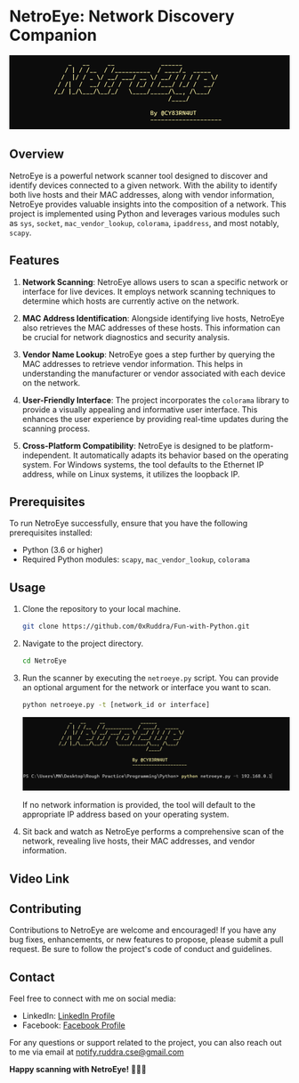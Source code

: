 # NetroEye: Network Discovery Companion

![NetroEye Logo](netroeye_logo.png)

## Overview

NetroEye is a powerful network scanner tool designed to discover and identify devices connected to a given network. With the ability to identify both live hosts and their MAC addresses, along with vendor information, NetroEye provides valuable insights into the composition of a network. This project is implemented using Python and leverages various modules such as `sys`, `socket`, `mac_vendor_lookup`, `colorama`, `ipaddress`, and most notably, `scapy`.

## Features

1. **Network Scanning**: NetroEye allows users to scan a specific network or interface for live devices. It employs network scanning techniques to determine which hosts are currently active on the network.

2. **MAC Address Identification**: Alongside identifying live hosts, NetroEye also retrieves the MAC addresses of these hosts. This information can be crucial for network diagnostics and security analysis.

3. **Vendor Name Lookup**: NetroEye goes a step further by querying the MAC addresses to retrieve vendor information. This helps in understanding the manufacturer or vendor associated with each device on the network.

4. **User-Friendly Interface**: The project incorporates the `colorama` library to provide a visually appealing and informative user interface. This enhances the user experience by providing real-time updates during the scanning process.

5. **Cross-Platform Compatibility**: NetroEye is designed to be platform-independent. It automatically adapts its behavior based on the operating system. For Windows systems, the tool defaults to the Ethernet IP address, while on Linux systems, it utilizes the loopback IP.

## Prerequisites

To run NetroEye successfully, ensure that you have the following prerequisites installed:

- Python (3.6 or higher)
- Required Python modules: `scapy`, `mac_vendor_lookup`, `colorama`

## Usage

1. Clone the repository to your local machine.

   ```bash
   git clone https://github.com/0xRuddra/Fun-with-Python.git
   ```

2. Navigate to the project directory.

   ```bash
   cd NetroEye
   ```

3. Run the scanner by executing the `netroeye.py` script. You can provide an optional argument for the network or interface you want to scan.

   ```bash
   python netroeye.py -t [network_id or interface]
   ```

   ![NetroEye use](netrouse.png)

   If no network information is provided, the tool will default to the appropriate IP address based on your operating system.

4. Sit back and watch as NetroEye performs a comprehensive scan of the network, revealing live hosts, their MAC addresses, and vendor information.

## Video Link

## Contributing

Contributions to NetroEye are welcome and encouraged! If you have any bug fixes, enhancements, or new features to propose, please submit a pull request. Be sure to follow the project's code of conduct and guidelines.

## Contact

Feel free to connect with me on social media:

- LinkedIn: [ LinkedIn Profile](https://www.linkedin.com/in/i-amruddra/)
- Facebook: [ Facebook Profile](https://www.facebook.com/profile.php?id=100013191316632)

For any questions or support related to the project, you can also reach out to me via email at notify.ruddra.cse@gmail.com

**Happy scanning with NetroEye!** 🕵️‍♀️🌐
